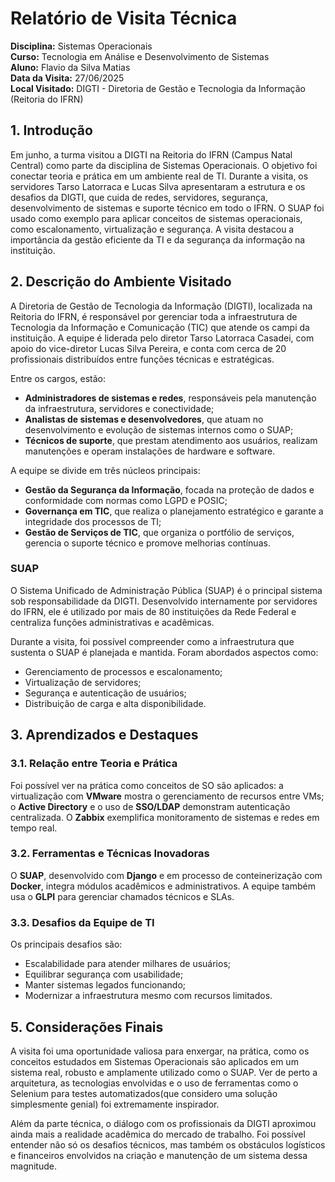 # Relatório de Visita Técnica

**Disciplina:** Sistemas Operacionais  
**Curso:** Tecnologia em Análise e Desenvolvimento de Sistemas  
**Aluno:** Flavio da Silva Matias  
**Data da Visita:** 27/06/2025  
**Local Visitado:** DIGTI - Diretoria de Gestão e Tecnologia da Informação (Reitoria do IFRN)


## **1. Introdução**  
Em junho, a turma visitou a DIGTI na Reitoria do IFRN (Campus Natal Central) como parte da disciplina de Sistemas Operacionais. O objetivo foi conectar teoria e prática em um ambiente real de TI. Durante a visita, os servidores Tarso Latorraca e Lucas Silva apresentaram a estrutura e os desafios da DIGTI, que cuida de redes, servidores, segurança, desenvolvimento de sistemas e suporte técnico em todo o IFRN. O SUAP foi usado como exemplo para aplicar conceitos de sistemas operacionais, como escalonamento, virtualização e segurança. A visita destacou a importância da gestão eficiente da TI e da segurança da informação na instituição.

## **2. Descrição do Ambiente Visitado**

A Diretoria de Gestão de Tecnologia da Informação (DIGTI), localizada na Reitoria do IFRN, é responsável por gerenciar toda a infraestrutura de Tecnologia da Informação e Comunicação (TIC) que atende os campi da instituição. A equipe é liderada pelo diretor Tarso Latorraca Casadei, com apoio do vice-diretor Lucas Silva Pereira, e conta com cerca de 20 profissionais distribuídos entre funções técnicas e estratégicas.

Entre os cargos, estão:

* **Administradores de sistemas e redes**, responsáveis pela manutenção da infraestrutura, servidores e conectividade;
* **Analistas de sistemas e desenvolvedores**, que atuam no desenvolvimento e evolução de sistemas internos como o SUAP;
* **Técnicos de suporte**, que prestam atendimento aos usuários, realizam manutenções e operam instalações de hardware e software.

A equipe se divide em três núcleos principais:

* **Gestão da Segurança da Informação**, focada na proteção de dados e conformidade com normas como LGPD e POSIC;
* **Governança em TIC**, que realiza o planejamento estratégico e garante a integridade dos processos de TI;
* **Gestão de Serviços de TIC**, que organiza o portfólio de serviços, gerencia o suporte técnico e promove melhorias contínuas.

### **SUAP**

O Sistema Unificado de Administração Pública (SUAP) é o principal sistema sob responsabilidade da DIGTI. Desenvolvido internamente por servidores do IFRN, ele é utilizado por mais de 80 instituições da Rede Federal e centraliza funções administrativas e acadêmicas.

Durante a visita, foi possível compreender como a infraestrutura que sustenta o SUAP é planejada e mantida. Foram abordados aspectos como:

* Gerenciamento de processos e escalonamento;
* Virtualização de servidores;
* Segurança e autenticação de usuários;
* Distribuição de carga e alta disponibilidade.


## **3. Aprendizados e Destaques**

### **3.1. Relação entre Teoria e Prática**

Foi possível ver na prática como conceitos de SO são aplicados: a virtualização com **VMware** mostra o gerenciamento de recursos entre VMs; o **Active Directory** e o uso de **SSO/LDAP** demonstram autenticação centralizada. O **Zabbix** exemplifica monitoramento de sistemas e redes em tempo real.

### **3.2. Ferramentas e Técnicas Inovadoras**

O **SUAP**, desenvolvido com **Django** e em processo de conteinerização com **Docker**, integra módulos acadêmicos e administrativos. A equipe também usa o **GLPI** para gerenciar chamados técnicos e SLAs.

### **3.3. Desafios da Equipe de TI**

Os principais desafios são:

* Escalabilidade para atender milhares de usuários;
* Equilibrar segurança com usabilidade;
* Manter sistemas legados funcionando;
* Modernizar a infraestrutura mesmo com recursos limitados.


## **5. Considerações Finais**  
A visita foi uma oportunidade valiosa para enxergar, na prática, como os conceitos estudados em Sistemas Operacionais são aplicados em um sistema real, robusto e amplamente utilizado como o SUAP. Ver de perto a arquitetura, as tecnologias envolvidas e o uso de ferramentas como o Selenium para testes automatizados(que considero uma solução simplesmente genial) foi extremamente inspirador.

Além da parte técnica, o diálogo com os profissionais da DIGTI aproximou ainda mais a realidade acadêmica do mercado de trabalho. Foi possível entender não só os desafios técnicos, mas também os obstáculos logísticos e financeiros envolvidos na criação e manutenção de um sistema dessa magnitude.
